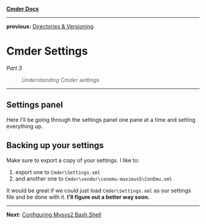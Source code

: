 **[Cmder Docs](README.md)**

---

**previous:** [Directories & Versioning](02-directories-versioning.md)

# Cmder Settings

*Part 3*

> *Understanding Cmder settings*

---

## Settings panel

Here I'll be going through the settings panel one pane at a time and setting everything up.

## Backing up your settings

Make sure to export a copy of your settings. I like to: 

1. export one to `Cmder\Settings.xml`
2. and another one to `Cmder\vendor\conemu-maximus5\ConEmu.xml`

It would be great if we could just load `Cmder\Settings.xml` as our settings file and be done with it. **I'll figure out a better way soon.**

---

**Next:** [Configuring Mysys2 Bash Shell](04-configuring-bash.md)


